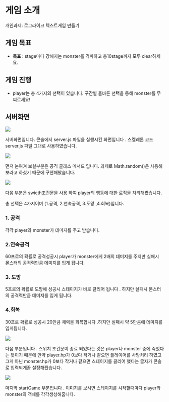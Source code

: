 # 게임 소개

개인과제: 로그라이크 텍스트게임 만들기

## 게임 목표

- **목표** : stage마다 강해지는 monster를 격파하고 총10stage까지 모두 clear하세요.

## 게임 진행

- player는 총 4가지의 선택이 있습니다. 구간별 올바른 선택을 통해 monster를 무찌르세요!

## 서버화면

![](https://velog.velcdn.com/images/yso7748/post/69d99b87-cc04-423e-b2e7-a5340395284c/image.PNG)

서버화면입니다.
콘솔에서 server.js 파일을 실행시킨 화면입니다 . 
스켈레톤 코드server.js 파일 그대로 사용하였습니다.

![](https://velog.velcdn.com/images/yso7748/post/13f36806-d6d0-4e8c-a942-c6fa5986b846/image.PNG)



먼저 눈여겨 보실부분은 공격 클래스 메서드 입니다.
과제로 Math.random()은 사용해보라고 하셨기 때문에 구현해봤습니다.



![](https://velog.velcdn.com/images/yso7748/post/e85ab409-075e-491a-8edc-9074600b77fa/image.PNG)


다음 부분은 swicth조건문을 사용 하여 player의 행동에 대한 로직을 처리해봤습니다.

총 선택은 4가지이며 (1.공격, 2.연속공격, 3.도망 ,4.회복)입니다.
### 1. 공격
 각각 player와 monster가 데미지를 주고 받습니다.

### 2.연속공격
60프로의 확률로 공격성공시 player가 monster에게 2배의 데미지를 주지만 
실패시 몬스터의 공격력만큼 데미지를 입게 됩니다.

### 3. 도망
5프로의 확률로 도망에 성공시 스테이지가 바로 클리어 됩니다 .
하지만 실패시 몬스터의 공격력만큼 데미지를 입게 됩니다.

### 4.회복
30프로 확률로 성공시 20만큼 체력을 회복합니다 .하지만 실패시 약 5만큼에 데미지를 입게됩니다.

![](https://velog.velcdn.com/images/yso7748/post/f8d52db2-61fb-43bb-9b3b-73b5687f90bb/image.PNG)

다음 부분입니다 . 스위치 조건문이 종료 되었다는 것은 player나 monster 중에 죽었다는 뜻이기 때문에 만약 player.hp가 0보다 작거나 같으면 플레이어를 사망처리 하였고 그게 아닌 
monster.hp가 0보다 작거나 같으면 스테이지를 클리어 했다는 글자가 콘솔로 입력되게끔 설정해줬습니다.

![](https://velog.velcdn.com/images/yso7748/post/9f87101c-2c27-4bf0-99b2-7c0bb05d4250/image.PNG)

마지막 startGame 부분입니다 .
이미지를 보시면 스테이지를 시작할때마다 player와 monster의 객체를 각각생성해줍니다.
